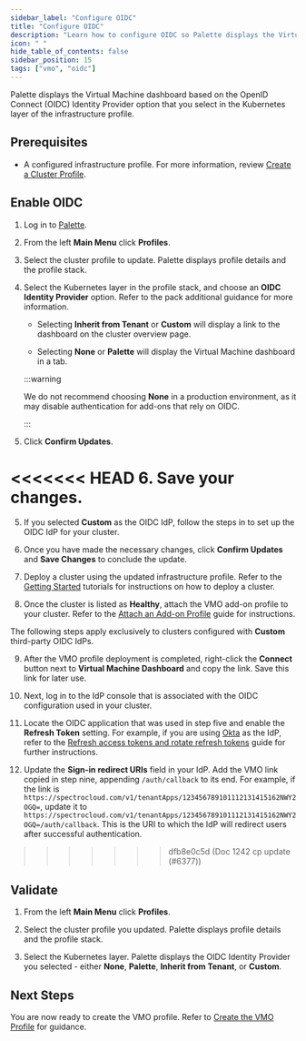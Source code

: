```yaml
---
sidebar_label: "Configure OIDC"
title: "Configure OIDC"
description: "Learn how to configure OIDC so Palette displays the Virtual Machine Dashboard."
icon: " "
hide_table_of_contents: false
sidebar_position: 15
tags: ["vmo", "oidc"]
---
```


Palette displays the Virtual Machine dashboard based on the OpenID Connect (OIDC) Identity Provider option that you
select in the Kubernetes layer of the infrastructure profile.

## Prerequisites

- A configured infrastructure profile. For more information, review
  [Create a Cluster Profile](../../profiles/cluster-profiles/create-cluster-profiles/create-cluster-profiles.md).

## Enable OIDC

1. Log in to [Palette](https://console.spectrocloud.com/).

2. From the left **Main Menu** click **Profiles**.

3. Select the cluster profile to update. Palette displays profile details and the profile stack.

<!-- prettier-ignore-start -->

4. Select the Kubernetes layer in the profile stack, and choose an **OIDC Identity Provider** option. Refer to the
   <VersionedLink text="Palette eXtended Kubernetes (PXK)" url="/integrations/packs/?pack=kubernetes&tab=custom" /> pack
   additional guidance for more information.

   - Selecting **Inherit from Tenant** or **Custom** will display a link to the dashboard on the cluster overview page.

   - Selecting **None** or **Palette** will display the Virtual Machine dashboard in a tab.

   :::warning

   We do not recommend choosing **None** in a production environment, as it may disable authentication for add-ons that
   rely on OIDC.

   :::

5. Click **Confirm Updates**.

<<<<<<< HEAD
6. Save your changes.
=======
5. If you selected **Custom** as the OIDC IdP, follow the steps in <VersionedLink
     text="Configure Custom OIDC"
     url="/integrations/packs/?pack=kubernetes#configure-custom-oidc"
   /> to set up the OIDC IdP for your cluster.

6. Once you have made the necessary changes, click **Confirm Updates** and **Save Changes** to conclude the update.

7. Deploy a cluster using the updated infrastructure profile. Refer to the [Getting Started](/getting-started/)
   tutorials for instructions on how to deploy a cluster.

8. Once the cluster is listed as **Healthy**, attach the VMO add-on profile to your cluster. Refer to the
   [Attach an Add-on Profile](../../clusters/imported-clusters/attach-add-on-profile.md) guide for instructions.

The following steps apply exclusively to clusters configured with **Custom** third-party OIDC IdPs.

9. After the VMO profile deployment is completed, right-click the **Connect** button next to **Virtual Machine
   Dashboard** and copy the link. Save this link for later use.

10. Next, log in to the IdP console that is associated with the OIDC configuration used in your cluster.

11. Locate the OIDC application that was used in step five and enable the **Refresh Token** setting. For example, if you
    are using [Okta](https://www.okta.com) as the IdP, refer to the
    [Refresh access tokens and rotate refresh tokens](https://developer.okta.com/docs/guides/refresh-tokens/main/) guide
    for further instructions.

12. Update the **Sign-in redirect URIs** field in your IdP. Add the VMO link copied in step nine, appending
    `/auth/callback` to its end. For example, if the link is
    `https://spectrocloud.com/v1/tenantApps/123456789101112131415162NWY2OGQ=`, update it to
    `https://spectrocloud.com/v1/tenantApps/123456789101112131415162NWY2OGQ=/auth/callback`. This is the URI to which
    the IdP will redirect users after successful authentication.
>>>>>>> dfb8e0c5d (Doc 1242 cp update (#6377))

## Validate

1. From the left **Main Menu** click **Profiles**.

2. Select the cluster profile you updated. Palette displays profile details and the profile stack.

3. Select the Kubernetes layer. Palette displays the OIDC Identity Provider you selected - either **None**, **Palette**,
   **Inherit from Tenant**, or **Custom**.

## Next Steps

You are now ready to create the VMO profile. Refer to [Create the VMO Profile](../create-vmo-profile.md) for guidance.
